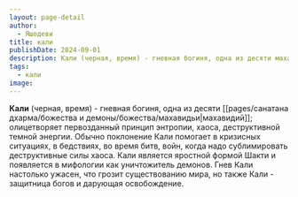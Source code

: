 ```yaml
---
layout: page-detail
author:
  - Яшодеви
title: кали
publishDate: 2024-09-01
description: Кали (черная, время) - гневная богиня, одна из десяти махавидий; олицетворяет первозданный принцип энтропии, хаоса, деструктивной темной энергии.
tags:
  - кали
image:
---
```

**Кали** (черная, время) - гневная богиня, одна из десяти [[pages/санатана дхарма/божества и демоны/божества/махавидьи|махавидий]]; олицетворяет первозданный принцип энтропии, хаоса, деструктивной темной энергии. Обычно поклонение Кали помогает в кризисных ситуациях, в бедствиях, во время битв, войн, когда надо сублимировать деструктивные силы хаоса. Кали является яростной формой Шакти и появляется в мифологии как уничтожитель демонов. Гнев Кали настолько ужасен, что грозит существованию мира, но также Кали - защитница богов и дарующая освобождение.


